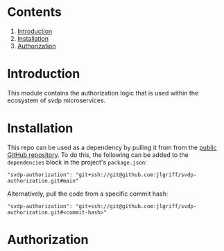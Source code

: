 # Contents

1. [Introduction](#introduction)
2. [Installation](#installation)
3. [Authorization](#authorization)

# Introduction

This module contains the authorization logic that is used within the ecosystem of svdp microservices.

# Installation

This repo can be used as a dependency by pulling it from from the [public GitHub repository](https://github.com/jlgriff/svdp-authorization). To do this, the following can be added to the `dependencies` block in the project's `package.json`:

```
"svdp-authorization": "git+ssh://git@github.com:jlgriff/svdp-authorization.git#main"
```

Alternatively, pull the code from a specific commit hash:

```
"svdp-authorization": "git+ssh://git@github.com:jlgriff/svdp-authorization.git#<commit-hash>"
```

# Authorization

